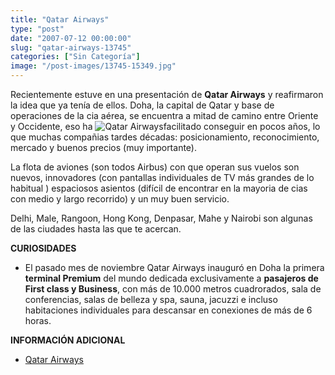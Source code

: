 ```yaml
---
title: "Qatar Airways"
type: "post"
date: "2007-07-12 00:00:00"
slug: "qatar-airways-13745"
categories: ["Sin Categoría"]
image: "/post-images/13745-15349.jpg"
---
```


 Recientemente estuve en una presentación de **Qatar Airways** y reafirmaron la idea que ya tenía de ellos. Doha, la capital de Qatar y base de operaciones de la cia aérea, se encuentra a mitad de camino entre Oriente y Occidente, eso ha ![Qatar Airways](/post-images/13745-15349.jpg "Qatar Airways")facilitado conseguir en pocos años, lo que muchas compañias tardes décadas: posicionamiento, reconocimiento, mercado y buenos precios (muy importante).

La flota de aviones (son todos Airbus) con que operan sus vuelos son nuevos, innovadores (con pantallas individuales de TV más grandes de lo habitual ) espaciosos asientos (difícil de encontrar en la mayoria de cias con medio y largo recorrido) y un muy buen servicio.

Delhi, Male, Rangoon, Hong Kong, Denpasar, Mahe y Nairobi son algunas de las ciudades hasta las que te acercan.

**CURIOSIDADES**

- El pasado mes de noviembre Qatar Airways inauguró en Doha la primera **terminal Premium** del mundo dedicada exclusivamente a **pasajeros de First class y Business**, con más de 10.000 metros cuadrorados, sala de conferencias, salas de belleza y spa, sauna, jacuzzi e incluso habitaciones individuales para descansar en conexiones de más de 6 horas.

**INFORMACIÓN ADICIONAL**

- [Qatar Airways](http://www.qatarairways.com/spanish/home.html)